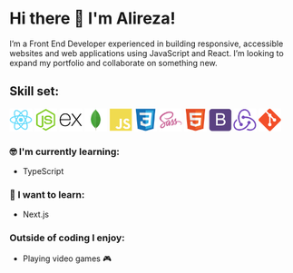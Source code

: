 # Hi there 👋 I'm Alireza!

I’m a Front End Developer experienced in building responsive, accessible websites and web applications using JavaScript and React. I’m looking to expand my portfolio and collaborate on something new.

## Skill set:

<p align="left">
<img src="https://raw.githubusercontent.com/Alirezamxz/Alirezamxz/master/assests/react-original.svg" height="auto" width="40">

<img src="https://raw.githubusercontent.com/Alirezamxz/Alirezamxz/master/assests/nodejs-original.svg" height="auto" width="40">

<img src="https://raw.githubusercontent.com/Alirezamxz/Alirezamxz/master/assests/express-original.svg" height="auto" width="40">

<img src="https://raw.githubusercontent.com/Alirezamxz/Alirezamxz/master/assests/mongodb-original.svg" height="auto" width="40">

<img src="https://raw.githubusercontent.com/Alirezamxz/Alirezamxz/master/assests/javascript-plain.svg" height="auto" width="40">

<img src="https://raw.githubusercontent.com/Alirezamxz/Alirezamxz/master/assests/css3-original.svg" height="auto" width="40">

<img src="https://raw.githubusercontent.com/Alirezamxz/Alirezamxz/master/assests/sass-original.svg" height="auto" width="40">

<img src="https://raw.githubusercontent.com/Alirezamxz/Alirezamxz/master/assests/html5-original.svg" height="auto" width="40">

<img src="https://raw.githubusercontent.com/Alirezamxz/Alirezamxz/master/assests/bootstrap-plain.svg" height="auto" width="40">

<img src="https://raw.githubusercontent.com/Alirezamxz/Alirezamxz/master/assests/redux-original.svg" height="auto" width="40">

<img src="https://raw.githubusercontent.com/Alirezamxz/Alirezamxz/master/assests/git-original.svg" height="auto" width="40">
</p>

### :nerd_face: I'm currently learning:

- TypeScript

### :thinking: I want to learn:

- Next.js

### Outside of coding I enjoy:

- Playing video games :video_game:
